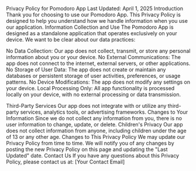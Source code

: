 Privacy Policy for Pomodoro App
Last Updated: April 1, 2025
Introduction
Thank you for choosing to use our Pomodoro App. This Privacy Policy is designed to help you understand how we handle information when you use our application.
Information Collection and Use
The Pomodoro App is designed as a standalone application that operates exclusively on your device. We want to be clear about our data practices:

No Data Collection: Our app does not collect, transmit, or store any personal information about you or your device.
No External Communications: The app does not connect to the internet, external servers, or other applications.
No Storage of User Data: The app does not create or maintain any databases or persistent storage of user activities, preferences, or usage patterns.
No Device Modifications: The app does not modify any settings on your device.
Local Processing Only: All app functionality is processed locally on your device, with no external processing or data transmission.

Third-Party Services
Our app does not integrate with or utilize any third-party services, analytics tools, or advertising frameworks.
Changes to Your Information
Since we do not collect any information from you, there is no user information to change, update, or delete.
Children's Privacy
Our app does not collect information from anyone, including children under the age of 13 or any other age.
Changes to This Privacy Policy
We may update our Privacy Policy from time to time. We will notify you of any changes by posting the new Privacy Policy on this page and updating the "Last Updated" date.
Contact Us
If you have any questions about this Privacy Policy, please contact us at:
[Your Contact Email]

